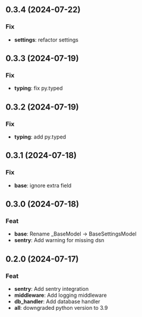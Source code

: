 ## 0.3.4 (2024-07-22)

### Fix

- **settings**: refactor settings

## 0.3.3 (2024-07-19)

### Fix

- **typing**: fix py.typed

## 0.3.2 (2024-07-19)

### Fix

- **typing**: add py.typed

## 0.3.1 (2024-07-18)

### Fix

- **base**: ignore extra field

## 0.3.0 (2024-07-18)

### Feat

- **base**: Rename _BaseModel -> BaseSettingsModel
- **sentry**: Add warning for missing dsn

## 0.2.0 (2024-07-17)

### Feat

- **sentry**: Add sentry integration
- **middleware**: Add logging middleware
- **db_handler**: Add database handler
- **all**: downgraded python version to 3.9

